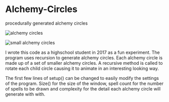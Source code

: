 # Alchemy-Circles
procedurally generated alchemy circles

![alchemy circles](https://i.imgur.com/jyh8sx9.png)

![small alchemy circles](https://i.imgur.com/BM255ck.png)

I wrote this code as a highschool student in 2017 as a fun experiment. The program uses recursion to generate alchemy circles. Each alchemy circle is made up of a set of smaller alchemy circles. A recursive method is called to rotate each child circle causing it to animate in an interesting looking way.

The first few lines of setup() can be changed to easily modify the settings of the program. Size() for the size of the window, spell count for the number of spells to be drawn and complexity for the detail each alchemy circle will generate with with. 
